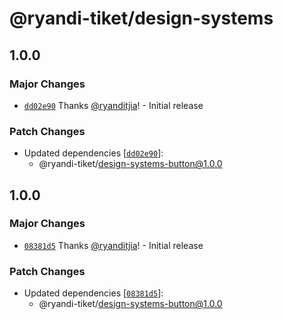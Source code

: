 # @ryandi-tiket/design-systems

## 1.0.0

### Major Changes

- [`dd02e90`](https://github.com/ryandi-tiket/design-systems/commit/dd02e90e663d448f5eed218c34c2de7f7247dc9a) Thanks [@ryanditjia](https://github.com/ryanditjia)! - Initial release

### Patch Changes

- Updated dependencies [[`dd02e90`](https://github.com/ryandi-tiket/design-systems/commit/dd02e90e663d448f5eed218c34c2de7f7247dc9a)]:
  - @ryandi-tiket/design-systems-button@1.0.0

## 1.0.0

### Major Changes

- [`08381d5`](https://github.com/ryandi-tiket/design-systems/commit/08381d519c707769a9a1a1d3408bbe880baec515) Thanks [@ryanditjia](https://github.com/ryanditjia)! - Initial release

### Patch Changes

- Updated dependencies [[`08381d5`](https://github.com/ryandi-tiket/design-systems/commit/08381d519c707769a9a1a1d3408bbe880baec515)]:
  - @ryandi-tiket/design-systems-button@1.0.0

